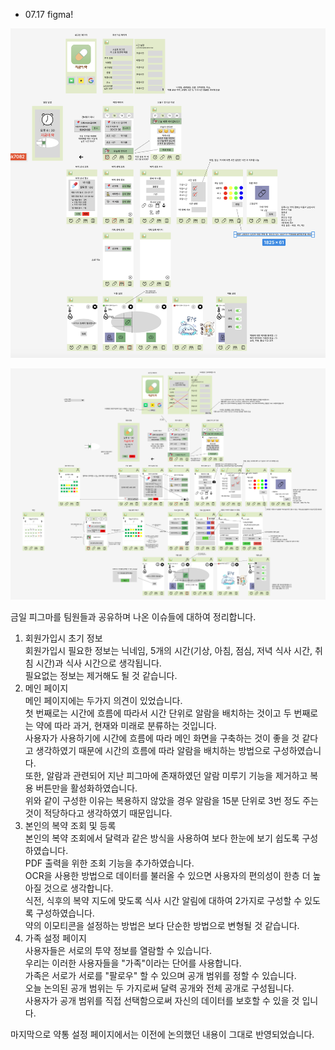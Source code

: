 - 07.17 figma!

![figma](./figma(rev.1).png)

![figma](./figma(rev.2).png)

금일 피그마를 팀원들과 공유하며 나온 이슈들에 대하여 정리합니다.  
1. 회원가입시 초기 정보  
회원가입시 필요한 정보는 닉네임, 5개의 시간(기상, 아침, 점심, 저녁 식사 시간, 취침 시간)과 식사 시간으로 생각됩니다.  
필요없는 정보는 제거해도 될 것 같습니다.  
2. 메인 페이지  
메인 페이지에는 두가지 의견이 있었습니다.  
첫 번째로는 시간에 흐름에 따라서 시간 단위로 알람을 배치하는 것이고 두 번째로는 약에 따라 과거, 현재와 미래로 분류하는 것입니다.  
사용자가 사용하기에 시간에 흐름에 따라 메인 화면을 구축하는 것이 좋을 것 같다고 생각하였기 때문에 시간의 흐름에 따라 알람을 배치하는 방법으로 구성하였습니다.  
또한, 알람과 관련되어 지난 피그마에 존재하였던 알람 미루기 기능을 제거하고 복용 버튼만을 활성화하였습니다.  
위와 같이 구성한 이유는 복용하지 않았을 경우 알람을 15분 단위로 3번 정도 주는 것이 적당하다고 생각하였기 때문입니다.  
3. 본인의 복약 조회 및 등록  
본인의 복약 조회에서 달력과 같은 방식을 사용하여 보다 한눈에 보기 쉽도록 구성하였습니다.  
PDF 출력을 위한 조회 기능을 추가하였습니다.  
OCR을 사용한 방법으로 데이터를 불러올 수 있으면 사용자의 편의성이 한층 더 높아질 것으로 생각합니다.  
식전, 식후의 복약 지도에 맞도록 식사 시간 알림에 대하여 2가지로 구성할 수 있도록 구성하였습니다.  
약의 이모티콘을 설정하는 방법은 보다 단순한 방법으로 변형될 것 같습니다.  
4. 가족 설정 페이지  
사용자들은 서로의 투약 정보를 열람할 수 있습니다.  
우리는 이러한 사용자들을 "가족"이라는 단어를 사용합니다.  
가족은 서로가 서로를 "팔로우" 할 수 있으며 공개 범위를 정할 수 있습니다.  
오늘 논의된 공개 범위는 두 가지로써 달력 공개와 전체 공개로 구성됩니다.  
사용자가 공개 범위를 직접 선택함으로써 자신의 데이터를 보호할 수 있을 것 입니다.  

마지막으로 약통 설정 페이지에서는 이전에 논의했던 내용이 그대로 반영되었습니다.